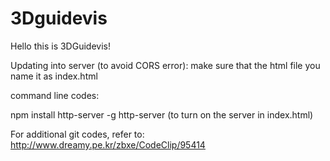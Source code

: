 # 3Dguidevis
Hello this is 3DGuidevis!

Updating into server (to avoid CORS error):
make sure that the html file you name it as index.html

command line codes: 

npm install http-server -g
http-server (to turn on the server in index.html)


For additional git codes, refer to: 
http://www.dreamy.pe.kr/zbxe/CodeClip/95414
